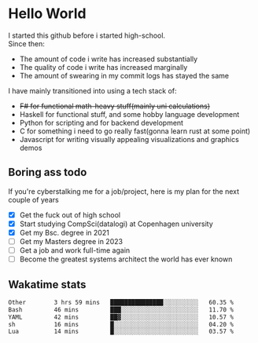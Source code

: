 # Hello World

I started this github before i started high-school.  
Since then:
- The amount of code i write has increased substantially
- The quality of code i write has increased marginally
- The amount of swearing in my commit logs has stayed the same

I have mainly transitioned into using a tech stack of:
- ~~F# for functional math-heavy stuff(mainly uni calculations)~~
- Haskell for functional stuff, and some hobby language development
- Python for scripting and for backend development
- C for something i need to go really fast(gonna learn rust at some point)
- Javascript for writing visually appealing visualizations and graphics demos

## Boring ass todo
If you're cyberstalking me for a job/project, here is my plan for the next couple of years
- [x] Get the fuck out of high school
- [x] Start studying CompSci(datalogi) at Copenhagen university
- [x] Get my Bsc. degree in 2021
- [ ] Get my Masters degree in 2023
- [ ] Get a job and work full-time again
- [ ] Become the greatest systems architect the world has ever known

## Wakatime stats
<!--START_SECTION:waka-->

```txt
Other        3 hrs 59 mins   ███████████████░░░░░░░░░░   60.35 %
Bash         46 mins         ███░░░░░░░░░░░░░░░░░░░░░░   11.70 %
YAML         42 mins         ██▓░░░░░░░░░░░░░░░░░░░░░░   10.57 %
sh           16 mins         █░░░░░░░░░░░░░░░░░░░░░░░░   04.20 %
Lua          14 mins         █░░░░░░░░░░░░░░░░░░░░░░░░   03.57 %
```

<!--END_SECTION:waka-->
